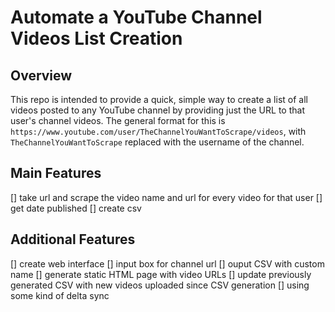 # Automate a YouTube Channel Videos List Creation

## Overview
This repo is intended to provide a quick, simple way to create a list of all videos posted to any YouTube channel by providing just the URL to that user's channel videos. The general format for this is `https://www.youtube.com/user/TheChannelYouWantToScrape/videos`, with `TheChannelYouWantToScrape` replaced with the username of the channel.

## Main Features
[] take url and scrape the video name and url for every video for that user
[] get date published
[] create csv

## Additional Features
[] create web interface
  [] input box for channel url
[] ouput CSV with custom name
[] generate static HTML page with video URLs
[] update previously generated CSV with new videos uploaded since CSV generation
  [] using some kind of delta sync